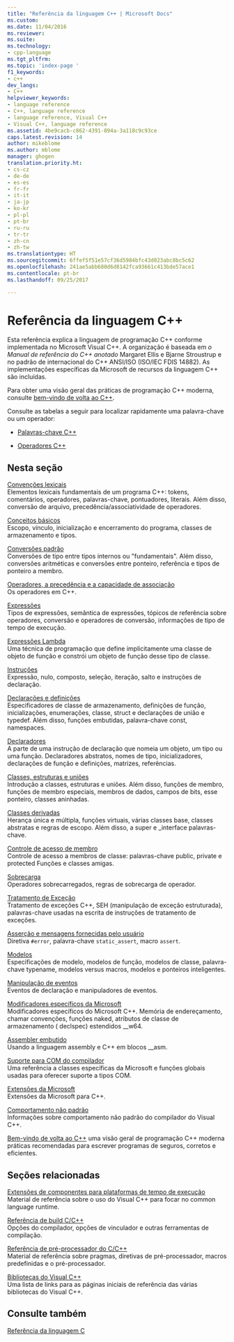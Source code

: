```yaml
---
title: "Referência da linguagem C++ | Microsoft Docs"
ms.custom: 
ms.date: 11/04/2016
ms.reviewer: 
ms.suite: 
ms.technology:
- cpp-language
ms.tgt_pltfrm: 
ms.topic: 'index-page '
f1_keywords:
- c++
dev_langs:
- C++
helpviewer_keywords:
- language reference
- C++, language reference
- language reference, Visual C++
- Visual C++, language reference
ms.assetid: 4be9cacb-c862-4391-894a-3a118c9c93ce
caps.latest.revision: 14
author: mikeblome
ms.author: mblome
manager: ghogen
translation.priority.ht:
- cs-cz
- de-de
- es-es
- fr-fr
- it-it
- ja-jp
- ko-kr
- pl-pl
- pt-br
- ru-ru
- tr-tr
- zh-cn
- zh-tw
ms.translationtype: HT
ms.sourcegitcommit: 6ffef5f51e57cf36d5984bfc43d023abc8bc5c62
ms.openlocfilehash: 241ae5abb680d6d8142fca93661c413bde57ace1
ms.contentlocale: pt-br
ms.lasthandoff: 09/25/2017

---
```

# <a name="c-language-reference"></a>Referência da linguagem C++
Esta referência explica a linguagem de programação C++ conforme implementada no Microsoft Visual C++. A organização é baseada em *o Manual de referência do C++ anotado* Margaret Ellis e Bjarne Stroustrup e no padrão de internacional do C++ ANSI/ISO (ISO/IEC FDIS 14882). As implementações específicas da Microsoft de recursos da linguagem C++ são incluídas.  

Para obter uma visão geral das práticas de programação C++ moderna, consulte [bem-vindo de volta ao C++](welcome-back-to-cpp-modern-cpp.md).
  
 Consulte as tabelas a seguir para localizar rapidamente uma palavra-chave ou um operador:  
  
-   [Palavras-chave C++](../cpp/keywords-cpp.md)  
  
-   [Operadores C++](../cpp/cpp-built-in-operators-precedence-and-associativity.md)  
  
## <a name="in-this-section"></a>Nesta seção  

 [Convenções lexicais](../cpp/lexical-conventions.md)  
 Elementos lexicais fundamentais de um programa C++: tokens, comentários, operadores, palavras-chave, pontuadores, literais. Além disso, conversão de arquivo, precedência/associatividade de operadores.  
  
 [Conceitos básicos](../cpp/basic-concepts-cpp.md)  
 Escopo, vínculo, inicialização e encerramento do programa, classes de armazenamento e tipos.  
  
 [Conversões padrão](../cpp/standard-conversions.md)  
 Conversões de tipo entre tipos internos ou "fundamentais". Além disso, conversões aritméticas e conversões entre ponteiro, referência e tipos de ponteiro a membro.  
  
 [Operadores, a precedência e a capacidade de associação](../cpp/cpp-built-in-operators-precedence-and-associativity.md)  
 Os operadores em C++.  
  
 [Expressões](../cpp/expressions-cpp.md)  
 Tipos de expressões, semântica de expressões, tópicos de referência sobre operadores, conversão e operadores de conversão, informações de tipo de tempo de execução.  
  
 [Expressões Lambda](../cpp/lambda-expressions-in-cpp.md)  
 Uma técnica de programação que define implicitamente uma classe de objeto de função e constrói um objeto de função desse tipo de classe.  
  
 [Instruções](../cpp/statements-cpp.md)  
 Expressão, nulo, composto, seleção, iteração, salto e instruções de declaração.  
  
 [Declarações e definições](declarations-and-definitions-cpp.md)  
 Especificadores de classe de armazenamento, definições de função, inicializações, enumerações, classe, struct e declarações de união e typedef. Além disso, funções embutidas, palavra-chave const, namespaces.  
  
 [Declaradores](http://msdn.microsoft.com/en-us/8a7b9b51-92bd-4ac0-b3fe-0c4abe771838)  
 A parte de uma instrução de declaração que nomeia um objeto, um tipo ou uma função. Declaradores abstratos, nomes de tipo, inicializadores, declarações de função e definições, matrizes, referências.  
  
 [Classes, estruturas e uniões](../cpp/classes-and-structs-cpp.md)  
 Introdução a classes, estruturas e uniões. Além disso, funções de membro, funções de membro especiais, membros de dados, campos de bits, esse ponteiro, classes aninhadas.  
  
 [Classes derivadas](../cpp/inheritance-cpp.md)  
 Herança única e múltipla, funções virtuais, várias classes base, classes abstratas e regras de escopo. Além disso, a super e \_interface palavras-chave.  
  
 [Controle de acesso de membro](../cpp/member-access-control-cpp.md)  
 Controle de acesso a membros de classe: palavras-chave public, private e protected Funções e classes amigas.  
  
 [Sobrecarga](operator-overloading.md)  
 Operadores sobrecarregados, regras de sobrecarga de operador.  
  
 [Tratamento de Exceção](../cpp/exception-handling-in-visual-cpp.md)  
 Tratamento de exceções C++, SEH (manipulação de exceção estruturada), palavras-chave usadas na escrita de instruções de tratamento de exceções.  
  
 [Asserção e mensagens fornecidas pelo usuário](../cpp/assertion-and-user-supplied-messages-cpp.md)  
 Diretiva `#error`, palavra-chave `static_assert`, macro `assert`.  
  
 [Modelos](../cpp/templates-cpp.md)  
 Especificações de modelo, modelos de função, modelos de classe, palavra-chave typename, modelos versus macros, modelos e ponteiros inteligentes.  
  
 [Manipulação de eventos](../cpp/event-handling.md)  
 Eventos de declaração e manipuladores de eventos.  
  
 [Modificadores específicos da Microsoft](../cpp/microsoft-specific-modifiers.md)  
 Modificadores específicos do Microsoft C++. Memória de endereçamento, chamar convenções, funções naked, atributos de classe de armazenamento ( declspec) estendidos \__w64.  
  
 [Assembler embutido](../assembler/inline/inline-assembler.md)  
 Usando a linguagem assembly e C++ em blocos __asm.  
  
 [Suporte para COM do compilador](../cpp/compiler-com-support.md)  
 Uma referência a classes específicas da Microsoft e funções globais usadas para oferecer suporte a tipos COM.  
  
 [Extensões da Microsoft](../cpp/microsoft-extensions.md)  
 Extensões da Microsoft para C++.  
  
 [Comportamento não padrão](../cpp/nonstandard-behavior.md)  
 Informações sobre comportamento não padrão do compilador do Visual C++.  

 [Bem-vindo de volta ao C++](welcome-back-to-cpp-modern-cpp.md) uma visão geral de programação C++ moderna práticas recomendadas para escrever programas de seguros, corretos e eficientes.
  
## <a name="related-sections"></a>Seções relacionadas  
 [Extensões de componentes para plataformas de tempo de execução](../windows/component-extensions-for-runtime-platforms.md)  
 Material de referência sobre o uso do Visual C++ para focar no common language runtime.  
  
 [Referência de build C/C++](../build/reference/c-cpp-building-reference.md)  
 Opções do compilador, opções de vinculador e outras ferramentas de compilação.  
  
 [Referência de pré-processador do C/C++](../preprocessor/c-cpp-preprocessor-reference.md)  
 Material de referência sobre pragmas, diretivas de pré-processador, macros predefinidas e o pré-processador.  
  
 [Bibliotecas do Visual C++](../standard-library/cpp-standard-library-reference.md)  
 Uma lista de links para as páginas iniciais de referência das várias bibliotecas do Visual C++.  
  
## <a name="see-also"></a>Consulte também  
 [Referência da linguagem C](../c-language/c-language-reference.md)
